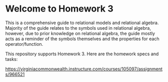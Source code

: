 # Welcome to Homework 3

This is a comprehensive guide to relational models and relational algebra. Majority of the guide relates to the symbols used in relational algebra, however, due to prior knowledge on relational algebra, the guide mostly acts as a reminder of the symbols themselves and the properties for each operator/function.

This repository supports Homework 3. Here are the homework specs and
tasks:

<https://virginiacommonwealth.instructure.com/courses/105097/assignments/966521>

